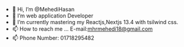 - 👋 Hi, I’m @MehediHasan
- 👀 I’m web application Developer
- 🌱 I’m currently mastering my Reactjs,Nextjs 13.4 with tsilwind css.
- 📫 How to reach me ... E-mail:mhrmehedi18@gmail.com
- 📫 Phone Number: 01718295482

<!---
MehediHasanRonnie/MehediHasanRonnie is a ✨ special ✨ repository because its `README.md` (this file) appears on your GitHub profile.
You can click the Preview link to take a look at your changes.
--->
